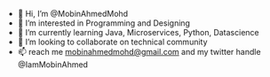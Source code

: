 - 👋 Hi, I’m @MobinAhmedMohd
- 👀 I’m interested in Programming and Designing
- 🌱 I’m currently learning Java, Microservices, Python, Datascience
- 💞️ I’m looking to collaborate on technical community
- 📫 reach me mobinahmedmohd@gmail.com and my twitter handle @IamMobinAhmed

<!---
MobinAhmedMohd/MobinAhmedMohd is a ✨ special ✨ repository because its `README.md` (this file) appears on your GitHub profile.
You can click the Preview link to take a look at your changes.
--->
